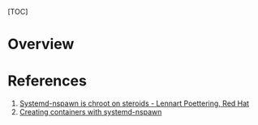 [TOC]

# Overview


# References
1. [Systemd-nspawn is chroot on steroids - Lennart Poettering, Red Hat][1]
2. [Creating containers with systemd-nspawn][2]

[1]: https://www.youtube.com/watch?v=s7LlUs5D9p4 "Systemd-nspawn is chroot on steroids - Lennart Poettering, Red Hat"
[2]: https://lwn.net/Articles/572957/ "Creating containers with systemd-nspawn"
